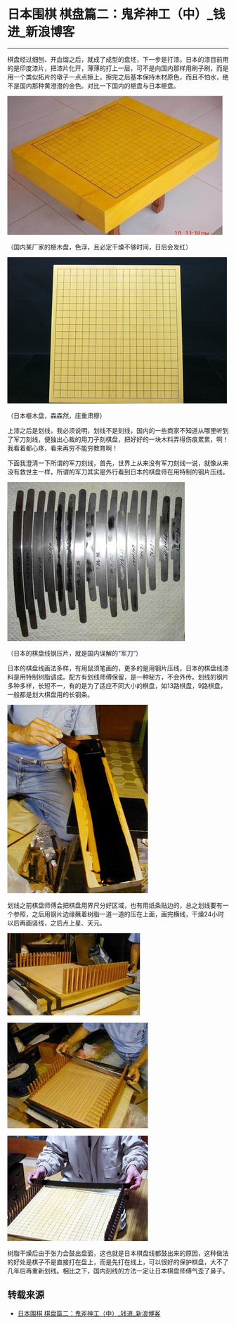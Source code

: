 
# 日本围棋 棋盘篇二：鬼斧神工（中）_钱进_新浪博客

----

棋盘经过细刨、开血馏之后，就成了成型的盘坯，下一步是打漆。日本的漆目前用的是印度漆片，把漆片化开，薄薄的打上一层，可不是向国内那样用刷子刷，而是用一个类似拓片的墩子一点点擦上，擦完之后基本保持木材原色，而且不怕水，绝不是国内那种黄澄澄的金色。对比一下国内的榧盘与日本榧盘。

![0](./assets/img/igo-chessboard-2-0.jpeg)

（国内某厂家的榧木盘，色浮，且必定干燥不够时间，日后会发红）

![1](./assets/img/igo-chessboard-2-1.jpeg)

（日本榧木盘，森森然，庄重肃穆）

上漆之后是划线，我必须说明，划线不是刻线，国内的一些商家不知道从哪里听到了军刀刻线，便独出心裁的用刀子刻棋盘，把好好的一块木料弄得伤痕累累，啊！我看着都心疼，看来再穷不能穷教育啊！

下面我澄清一下所谓的军刀刻线，首先，世界上从来没有军刀刻线一说，就像从来没有救世主一样，所谓的军刀其实是外行看到日本的棋盘师在用特制的钢片压线。

![2](./assets/img/igo-chessboard-2-2.jpeg)

（日本的棋盘线钢压片，就是国内误解的“军刀”）


日本的棋盘线画法多样，有用鼠须笔画的，更多的是用钢片压线，日本的棋盘线漆料是用特制树脂调成。配方有划线师傅保留，是一种秘方，不会外传。划线的钢片多种多样，长短不一，有的是为了适应不同大小的棋盘，如13路棋盘，9路棋盘，一般都是划大棋盘用的长钢条。

![3](./assets/img/igo-chessboard-2-3.jpeg)

划线之前棋盘师傅会把棋盘用界尺分好区域，也有用纸条贴边的，总之划线要有一个参照，之后用钢片边缘蘸着树脂一道一道的压在上面，画完横线，干燥24小时以后再画竖线，之后点上星、天元。

![4](./assets/img/igo-chessboard-2-4.jpeg)

![5](./assets/img/igo-chessboard-2-5.jpeg)

![6](./assets/img/igo-chessboard-2-6.jpeg)

树脂干燥后由于张力会鼓出盘面，这也就是日本棋盘线都鼓出来的原因，这种做法的好处是棋子不是直接打在盘上，而是先打在线上，可以很好的保护棋盘，大不了几年后再重新划线。相比之下，国内刻线的方法一定让日本棋盘师傅气歪了鼻子。

## 转载来源

* [日本围棋 棋盘篇二：鬼斧神工（中）_钱进_新浪博客](http://blog.sina.com.cn/s/blog_4c2a39510100hdv6.html)
